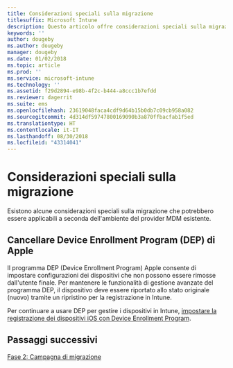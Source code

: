 ```yaml
---
title: Considerazioni speciali sulla migrazione
titlesuffix: Microsoft Intune
description: Questo articolo offre considerazioni speciali sulla migrazione, utili prima di avviare una campagna di migrazione a Microsoft Intune.
keywords: ''
author: dougeby
ms.author: dougeby
manager: dougeby
ms.date: 01/02/2018
ms.topic: article
ms.prod: ''
ms.service: microsoft-intune
ms.technology: ''
ms.assetid: f29d2894-e98b-4f2c-b444-a8ccc1b7efdd
ms.reviewer: dagerrit
ms.suite: ems
ms.openlocfilehash: 23619048faca4cdf9d64b15b0db7c09cb958a082
ms.sourcegitcommit: 4d314df59747800169090b3a870ffbacfab1f5ed
ms.translationtype: HT
ms.contentlocale: it-IT
ms.lasthandoff: 08/30/2018
ms.locfileid: "43314041"
---
```

# <a name="special-migration-considerations"></a>Considerazioni speciali sulla migrazione

Esistono alcune considerazioni speciali sulla migrazione che potrebbero essere applicabili a seconda dell'ambiente del provider MDM esistente.

## <a name="wipe-for-apples-device-enrollment-program-dep"></a>Cancellare Device Enrollment Program (DEP) di Apple

Il programma DEP (Device Enrollment Program) Apple consente di impostare configurazioni dei dispositivi che non possono essere rimosse dall'utente finale. Per mantenere le funzionalità di gestione avanzate del programma DEP, il dispositivo deve essere riportato allo stato originale (nuovo) tramite un ripristino per la registrazione in Intune.

Per continuare a usare DEP per gestire i dispositivi in Intune, [impostare la registrazione dei dispositivi iOS con Device Enrollment Program](device-enrollment-program-enroll-ios.md).


## <a name="next-steps"></a>Passaggi successivi

[Fase 2: Campagna di migrazione](migration-guide-campaign.md)
